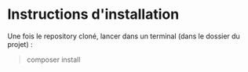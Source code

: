 # Instructions d'installation

Une fois le repository cloné, lancer dans un terminal (dans le dossier du projet) :

> composer install

